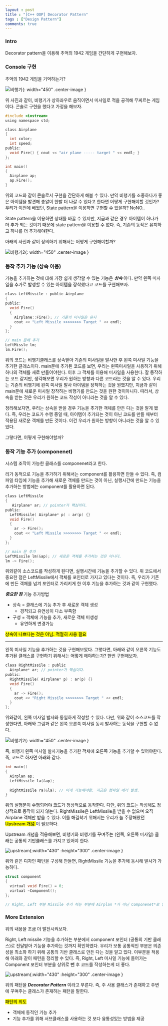 ```yaml
---
layout : post
title : "[C++ OOP] Decorator Pattern" 
tags : ["Design Pattern"]
comments: true
---
```

### Intro
Decorator pattern을 이용해 추억의 1942 게임을 간단하게 구현해보자.

### Console 구현
추억의 1942 게임을 기억하는가?

![비행기](../images/1942-ex1.png){: width="450" .center-image }

위 사진과 같이, 비행기가 상하좌우로 움직이면서 미사일로 적을 공격해 무찌르는 게임이다.
콘솔로 구현을 했다고 가정을 해보자.

```c
#include <iostream>
using namespace std;

class Airplane
{
  int color;
  int speed;
public:
  void Fire() { cout << "air plane ----- target " << endl; }
};

int main()
{
  Airplane ap;
  ap.Fire();
}
```

위의 코드와 같이 콘솔로서 구현을 간단하게 해볼 수 있다.
만약 비행기를 조종하다가 좋은 아이템을 발견해 총알이 한발 더 나갈 수 있다고 한다면 어떻게 구현해야할 것인가?
우리가 이전에 배웠던, State pattern을 이용하면 구현할 수 있을까? NoNO..

State pattern을 이용하면 상태를 바꿀 수 있지만, 지금과 같은 경우 아이템이 하나가 더 추가 되는 것이기 때문에 state pattern을 이용할 수 없다. 즉, 기존의 동작은 유지하고 하나를 더 추가해야한다.

아래의 사진과 같이 정의하기 위해서는 어떻게 구현해야할까?

![비행기2](../images/1942-ex2.png){: width="450" .center-image }

### 동작 추가 기능 (상속 이용)
기능을 추가하는 것에 대해 가장 쉽게 생각할 수 있는 기능은 ***상속*** 이다.
만약 왼쪽 미사일을 추가로 발생할 수 있는 아이템을 장착했다고 코드를 구현해보자.

```c
class LeftMissile : public Airplane
{
public:
  void Fire()
  {
    Airplane::Fire(); // 기존의 미사일은 유지
    cout << "Left Missile >>>>>>>> Target " << endl;
  }
};

// main 문에 추가
LeftMissle lm;
lm.Fire();
```

위의 코드는 비행기클래스를 상속받아 기존의 미사일을 발사한 후 왼쪽 미사일 기능을 추가한 클래스이다. 
main문에 추가된 코드를 보면, 우리는 왼쪽미사일을 사용하기 위해 하나의 객체를 새로 만들어야한다. 이후 그 객체를 이용해 미사일을 사용한다. 잘 동작하는 코드 같지만, 생각해보면 우리가 원하는 방향과 다른 코드라는 것을 알 수 있다. 우리는 기존의 비행기에 왼쪽 미사일 발사 아이템을 장착하는 것을 원했지만, 지금과 같이 main문에 새로운 미사일 장착하는 비행기를 만드는 것을 원한 것이아니다. 따라서, 상속을 받는 것은 우리가 원하는 코드 작성이 아니라는 것을 알 수 있다.

정리해보자면, 우리는 상속을 받을 경우 기능을 추가한 객체를 만든 다는 것을 알게 됐다. 즉, 우리는 코드가 수행 중일 때, 아이템이 추가되는 것이 아닌 코드를 만들 때부터 적용된 새로운 객체를 만든 것이다. 이건 우리가 원하는 방향이 아니라는 것을 알 수 있었다.

그렇다면, 어떻게 구현해야할까?

### 동작 기능 추가 (componenet)
시스템 조작이 가능한 클래스를 componenet라고 한다.

리가 동적으로 기능을 추가하기 위해서는 component를 활용하면 만들 수 있다. 즉, 컴파일 타임에 기능을 추가해 새로운 객체를 만드는 것이 아닌, 실행시간에 만드는 기능을 추가하는 방법에는 component를 활용하면 된다.

```c
class LeftMissile
{
   Airplane* ar; // pointer가 핵심이다.
public:
  LeftMissile( Airplane* p) : ar(p) {}
  void Fire()
  {
    ar -> Fire();
    cout << "Left Missile >>>>>>>> Target " << endl;
  }
};

// main 문 추가
LeftMissile lm(&ap); // 새로운 객체를 추가하는 것은 아니다.
lm -> Fire();
```

위와같이 소스코드를 작성하게 된다면, 실행시간에 기능을 추가할 수 있다. 위 코드에서 중요한 점은 LeftMissile에서 객체를 포인터로 가지고 있다는 것이다. 즉, 우리가 기존에 만든 객체를 넘겨 포인터로 가리키게 한 이후 기능을 추가하는 것과 같이 구현했다.

***중요한 점***
기능 추가방법
- 상속 = 클래스에 기능 추가 후 새로운 객체 생성
  - 경직되고 유연성이 다소 부족함
- 구성 = 객체에 기능을 추가, 새로운 객체 미생성
  - 유연하게 변경가능

<mark> 상속이 나쁘다는 것은 아님. 적절히 사용 필요 </mark>

---

왼쪽 미사일 기능을 추가하는 것을 구현해보았다. 그렇다면, 아래와 같이 오른쪽 기능도 추가된 클래스를 구현하기 위해서는 어떻게 해야하는가? 한번 구현해보자.

```c
class RightMissile : public 
  Airplane* ar; // pointer가 핵심이다.
public:
  RightMissile( Airplane* p) : ar(p) {}
  void Fire()
  {
    ar -> Fire();
    cout << "Right Missile >>>>>>>> Target " << endl;
  }
};
```

위와같이, 왼쪽 미사일 발사와 동일하게 작성할 수 있다. 다만, 위와 같이 소스코드를 작성한다면, 아래와 그림과 같은 왼쪽 오른쪽 미사일 동시 발사하는 동작을 구현할 수 없다.

![비행기2](../images/1942-ex3.png){: width="450" .center-image }

즉, 비행기 왼쪽 미사일 발사기능을 추가한 객체에 오른쪽 기능을 추가할 수 있어야한다. 즉, 코드로 하자면 아래와 같다.

```c
int main()
{
  Airplan ap;
  LeftMissile la(&ap);
  
  RightMissile ra(&la); // 이게 가능해야함. 지금은 컴파일 에러 발생.
}
```

위의 실행문이 수행되어야 코드가 정상적으로 동작한다. 다만, 위의 코드는 작성해도 정상적으로 동작이 되지 않는다. RightMissile은 LeftMissile을 받을 수 없으며 오직 Airplane 객체만 받을 수 있다. 이를 해결학기 위해서는 우리가 늘 주장해왔던 <mark> Upstream 개념 </mark> 이 필요하다. 

Upstream 개념을 적용해보면, 비행기와 비행기를 꾸며주는 (왼쪽, 오른쪽 미사일) 클래는 공통의 기반클래스를 가지고 있어야 한다.

![upstream](../images/upstream.png){:width="430" :height="300" .center-image } 

위와 같은 디자인 패턴을 구성해 만들면, RightMissile 기능을 추가해 동시해 발사가 가능하다.

```c
struct component
{
  virtual void Fire() = 0;
  virtual ~Component();
};

// Right, Left 부분 Missile 추가 하는 부분에 Airplan *가 아닌 Componenet*로 받을 것. 즉, 공통의 기반 클래스를 이용해 전달받을 것
```

### More Extension
위의 내용을 조금 더 발전시켜보자.

Right, Left missile 기능을 추가하는 부분에서 component 포인터 (공통의 기반 클래스)로 전달받아 기능을 추가하는 것까지 확인하였다. 우리가 보통 공통적인 부분은 의존성을 최소화 하기 위해 공통의 기반 클래스로 만든 다는 것을 알고 있다. 이부분을 적용해 아래와 같이 패턴을 정리할 수 있다. 즉, Right, Left 미사일 기능에 들어가는 Component 포인터 부분을 상위로 뺀 후 코드를 작성하는게 더 좋다.

![upstream](../images/decorator_pattern.png){:width="430" :height="300" .center-image } 

위의 패턴을 ***Decorator Pattern*** 이라고 부른다. 즉, 주 사용 클래스가 존재하고 주변에 꾸며주는 클래스가 존재하는 패턴을 말한다.

<mark>패턴의 의도</mark>
  - 객체에 동적인 기능 추가
  - 기능 추가를 위해 서브클래스를 사용하는 것 보다 융통성있는 방법을 제공
